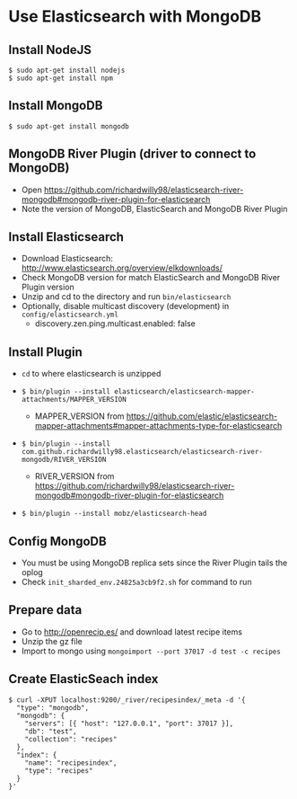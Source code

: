 # Use Elasticsearch with MongoDB

## Install NodeJS
```
$ sudo apt-get install nodejs
$ sudo apt-get install npm
```

## Install MongoDB
```
$ sudo apt-get install mongodb
```

## MongoDB River Plugin (driver to connect to MongoDB)
* Open https://github.com/richardwilly98/elasticsearch-river-mongodb#mongodb-river-plugin-for-elasticsearch
* Note the version of MongoDB, ElasticSearch and MongoDB River Plugin

## Install Elasticsearch
* Download Elasticsearch: http://www.elasticsearch.org/overview/elkdownloads/
* Check MongoDB version for match ElasticSearch and MongoDB River Plugin version
* Unzip and cd to the directory and run `bin/elasticsearch`
* Optionally, disable multicast discovery (development) in `config/elasticsearch.yml`
    * discovery.zen.ping.multicast.enabled: false

## Install Plugin
* `cd` to where elasticsearch is unzipped
* `$ bin/plugin --install elasticsearch/elasticsearch-mapper-attachments/MAPPER_VERSION`
    * MAPPER_VERSION from https://github.com/elastic/elasticsearch-mapper-attachments#mapper-attachments-type-for-elasticsearch
* `$ bin/plugin --install com.github.richardwilly98.elasticsearch/elasticsearch-river-mongodb/RIVER_VERSION`
    * RIVER_VERSION from https://github.com/richardwilly98/elasticsearch-river-mongodb#mongodb-river-plugin-for-elasticsearch

* `$ bin/plugin --install mobz/elasticsearch-head`

## Config MongoDB
* You must be using MongoDB replica sets since the River Plugin tails the oplog
* Check `init_sharded_env.24825a3cb9f2.sh` for command to run

## Prepare data
* Go to http://openrecip.es/ and download latest recipe items
* Unzip the gz file
* Import to mongo using `mongoimport --port 37017 -d test -c recipes`

## Create ElasticSeach index
```
$ curl -XPUT localhost:9200/_river/recipesindex/_meta -d '{
  "type": "mongodb",
  "mongodb": {
    "servers": [{ "host": "127.0.0.1", "port": 37017 }],
    "db": "test",
    "collection": "recipes"
  },
  "index": {
    "name": "recipesindex",
    "type": "recipes"
  }
}'
```